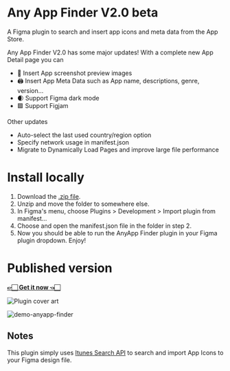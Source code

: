 # Any App Finder V2.0 beta
A Figma plugin to search and insert app icons and meta data from the App Store.

Any App Finder V2.0 has some major updates! With a complete new App Detail page you can

- 📲 Insert App screenshot preview images
- 🖨️ Insert App Meta Data such as App name, descriptions, genre, version…
- 🌒 Support Figma dark mode
- 🟪 Support Figjam

Other updates

- Auto-select the last used country/region option
- Specify network usage in manifest.json
- Migrate to Dynamically Load Pages and improve large file performance

# Install locally
1. Download the [.zip file](https://github.com/sylvesterlau/Any-App-Finder/archive/refs/heads/v2.0.zip).
2. Unzip and move the folder to somewhere else.
3. In Figma's menu, choose Plugins > Development > Import plugin from manifest...
4. Choose and open the manifest.json file in the folder in step 2.
5. Now you should be able to run the AnyApp Finder plugin in your Figma plugin dropdown. Enjoy!

# Published version

[**👉🏻 Get it now 👈🏻**](https://www.figma.com/community/plugin/1091985525021410415/Any-App-Finder)

![Plugin cover art](https://github.com/sylvesterlau/AnyApp-Finder/assets/12065464/87f0b878-e292-4a04-b274-aa18950504ea)

![demo-anyapp-finder](https://github.com/sylvesterlau/AnyApp-Finder/assets/12065464/fe081452-63c9-4cde-9571-f5b4ddefdd74)




## Notes
This plugin simply uses [Itunes Search API](https://developer.apple.com/library/archive/documentation/AudioVideo/Conceptual/iTuneSearchAPI/index.html#//apple_ref/doc/uid/TP40017632-CH3-SW1) to search and import App Icons to your Figma design file.
